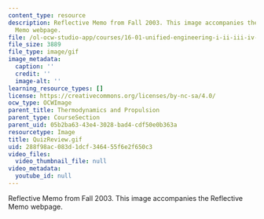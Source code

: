 ```yaml
---
content_type: resource
description: Reflective Memo from Fall 2003. This image accompanies the Reflective
  Memo webpage.
file: /ol-ocw-studio-app/courses/16-01-unified-engineering-i-ii-iii-iv-fall-2005-spring-2006/288f98ac083d1dcf346455f6e2f650c3_QuizReview.gif
file_size: 3889
file_type: image/gif
image_metadata:
  caption: ''
  credit: ''
  image-alt: ''
learning_resource_types: []
license: https://creativecommons.org/licenses/by-nc-sa/4.0/
ocw_type: OCWImage
parent_title: Thermodynamics and Propulsion
parent_type: CourseSection
parent_uid: 05b2ba63-43e4-3028-bad4-cdf50e0b363a
resourcetype: Image
title: QuizReview.gif
uid: 288f98ac-083d-1dcf-3464-55f6e2f650c3
video_files:
  video_thumbnail_file: null
video_metadata:
  youtube_id: null
---
```

Reflective Memo from Fall 2003. This image accompanies the Reflective Memo webpage.